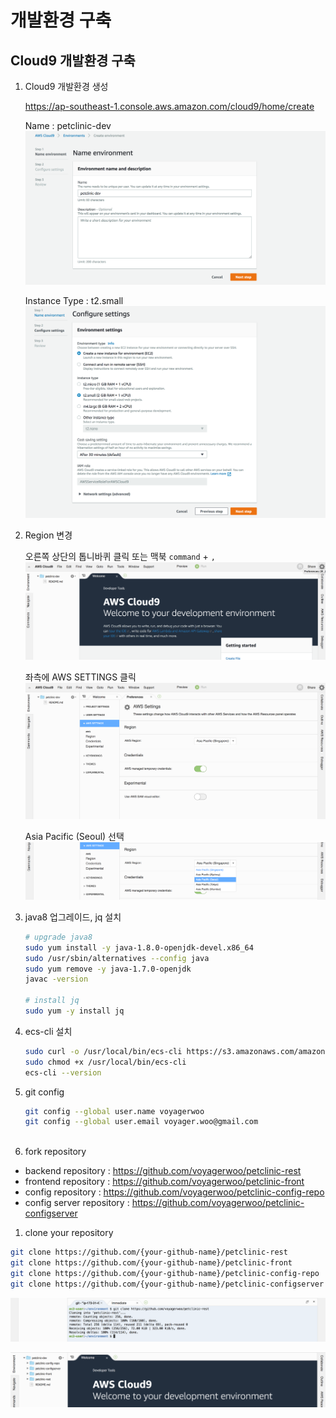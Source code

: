 # 개발환경 구축

## Cloud9 개발환경 구축
1. Cloud9 개발환경 생성
    
    https://ap-southeast-1.console.aws.amazon.com/cloud9/home/create
    
    Name : petclinic-dev
    ![](./images/cloud9-1.png)
    
    Instance Type : t2.small
    ![](./images/cloud9-2.png)
    
1. Region 변경

    오른쪽 상단의 톱니바퀴 클릭 또는 맥북 `command` + `,`
    ![](./images/cloud9-3.png)
    
    좌측에 AWS SETTINGS 클릭
    ![](./images/cloud9-4.png)
    
    Asia Pacific (Seoul) 선택
    ![](./images/cloud9-5.png)

1. java8 업그레이드, jq 설치
    ```bash
    # upgrade java8
    sudo yum install -y java-1.8.0-openjdk-devel.x86_64
    sudo /usr/sbin/alternatives --config java
    sudo yum remove -y java-1.7.0-openjdk
    javac -version  
 
    # install jq 
    sudo yum -y install jq
    ```
    
1. ecs-cli 설치
    ```bash
    sudo curl -o /usr/local/bin/ecs-cli https://s3.amazonaws.com/amazon-ecs-cli/ecs-cli-linux-amd64-latest
    sudo chmod +x /usr/local/bin/ecs-cli
    ecs-cli --version
    ```

1. git config
    ```bash
    git config --global user.name voyagerwoo
    git config --global user.email voyager.woo@gmail.com
  
    ```

1. fork repository

- backend repository : https://github.com/voyagerwoo/petclinic-rest
- frontend repository : https://github.com/voyagerwoo/petclinic-front
- config repository : https://github.com/voyagerwoo/petclinic-config-repo
- config server repository : https://github.com/voyagerwoo/petclinic-configserver

1. clone your repository

```bash
git clone https://github.com/{your-github-name}/petclinic-rest
git clone https://github.com/{your-github-name}/petclinic-front
git clone https://github.com/{your-github-name}/petclinic-config-repo
git clone https://github.com/{your-github-name}/petclinic-configserver

```
![](./images/cloud9-6.png)

![](./images/cloud9-7.png)
